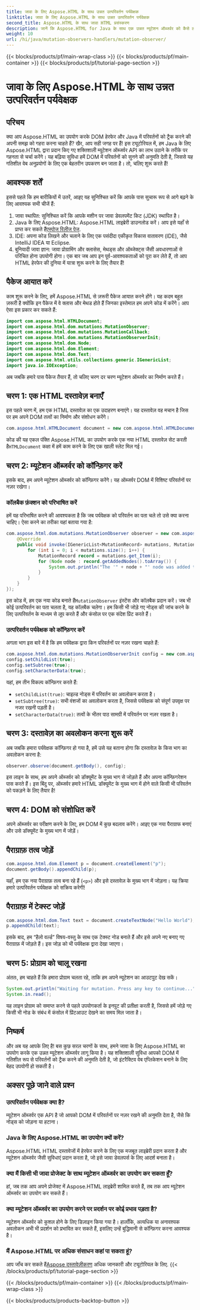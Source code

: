 ```yaml
---
title: जावा के लिए Aspose.HTML के साथ उन्नत उत्परिवर्तन पर्यवेक्षक
linktitle: जावा के लिए Aspose.HTML के साथ उन्नत उत्परिवर्तन पर्यवेक्षक
second_title: Aspose.HTML के साथ जावा HTML प्रसंस्करण
description: जानें कि Aspose.HTML for Java के साथ एक उन्नत म्यूटेशन ऑब्जर्वर को कैसे लागू किया जाए, DOM परिवर्तनों को सहजता से ट्रैक करना। हमारे चरण-दर-चरण गाइड में गोता लगाएँ।
weight: 10
url: /hi/java/mutation-observers-handlers/mutation-observer/
---
```


{{< blocks/products/pf/main-wrap-class >}}
{{< blocks/products/pf/main-container >}}
{{< blocks/products/pf/tutorial-page-section >}}

# जावा के लिए Aspose.HTML के साथ उन्नत उत्परिवर्तन पर्यवेक्षक

## परिचय
क्या आप Aspose.HTML का उपयोग करके DOM हेरफेर और Java में परिवर्तनों को ट्रैक करने की अपनी समझ को गहरा करना चाहते हैं? खैर, आप सही जगह पर हैं! इस ट्यूटोरियल में, हम Java के लिए Aspose.HTML द्वारा प्रदान किए गए शक्तिशाली म्यूटेशन ऑब्जर्वर API का लाभ उठाने के तरीके पर गहनता से चर्चा करेंगे। यह बढ़िया सुविधा हमें DOM में परिवर्तनों को सुनने की अनुमति देती है, जिससे यह गतिशील वेब अनुप्रयोगों के लिए एक बेहतरीन उपकरण बन जाता है। तो, चलिए शुरू करते हैं!
## आवश्यक शर्तें
इससे पहले कि हम बारीकियों में उतरें, आइए यह सुनिश्चित करें कि आपके पास सुचारू रूप से आगे बढ़ने के लिए आवश्यक सभी चीजें हैं:
1. जावा स्थापित: सुनिश्चित करें कि आपके मशीन पर जावा डेवलपमेंट किट (JDK) स्थापित है।
2.  Java के लिए Aspose.HTML: Aspose.HTML लाइब्रेरी डाउनलोड करें। आप इसे यहाँ से प्राप्त कर सकते हैं[एस्पोज रिलीज पेज](https://releases.aspose.com/html/java/).
3. IDE: अपना कोड लिखने और चलाने के लिए एक पसंदीदा एकीकृत विकास वातावरण (IDE), जैसे IntelliJ IDEA या Eclipse.
4. बुनियादी जावा ज्ञान: जावा प्रोग्रामिंग और क्लासेस, मेथड्स और ऑब्जेक्ट्स जैसी अवधारणाओं से परिचित होना उपयोगी होगा।
एक बार जब आप इन पूर्व-आवश्यकताओं को पूरा कर लेते हैं, तो आप HTML हेरफेर की दुनिया में यात्रा शुरू करने के लिए तैयार हैं!
## पैकेज आयात करें
काम शुरू करने के लिए, हमें Aspose.HTML से ज़रूरी पैकेज आयात करने होंगे। यह कदम बहुत ज़रूरी है क्योंकि इन पैकेज में वे क्लास और मेथड होते हैं जिनका इस्तेमाल हम अपने कोड में करेंगे। 
आप ऐसा इस प्रकार कर सकते हैं:
```java
import com.aspose.html.HTMLDocument;
import com.aspose.html.dom.mutations.MutationObserver;
import com.aspose.html.dom.mutations.MutationCallback;
import com.aspose.html.dom.mutations.MutationObserverInit;
import com.aspose.html.dom.Node;
import com.aspose.html.dom.Element;
import com.aspose.html.dom.Text;
import com.aspose.html.utils.collections.generic.IGenericList;
import java.io.IOException;
```
अब जबकि हमारे पास पैकेज तैयार हैं, तो चलिए चरण दर चरण म्यूटेशन ऑब्जर्वर का निर्माण करते हैं।
## चरण 1: एक HTML दस्तावेज़ बनाएँ
इस पहले चरण में, हम एक HTML दस्तावेज़ का एक उदाहरण बनाएंगे। यह दस्तावेज़ वह मचान है जिस पर हम अपने DOM तत्वों का निर्माण और संशोधन करेंगे।
```java
com.aspose.html.HTMLDocument document = new com.aspose.html.HTMLDocument();
```
 कोड की यह एकल पंक्ति Aspose.HTML का उपयोग करके एक नया HTML दस्तावेज़ सेट करती है`HTMLDocument` कक्षा में हमें काम करने के लिए एक खाली स्लेट मिल गई।
## चरण 2: म्यूटेशन ऑब्जर्वर को कॉन्फ़िगर करें
इसके बाद, हम अपने म्यूटेशन ऑब्जर्वर को कॉन्फ़िगर करेंगे। यह ऑब्जर्वर DOM में विशिष्ट परिवर्तनों पर नज़र रखेगा।
### कॉलबैक फ़ंक्शन को परिभाषित करें
हमें यह परिभाषित करने की आवश्यकता है कि जब पर्यवेक्षक को परिवर्तन का पता चले तो उसे क्या करना चाहिए। ऐसा करने का तरीका यहां बताया गया है:
```java
com.aspose.html.dom.mutations.MutationObserver observer = new com.aspose.html.dom.mutations.MutationObserver(new com.aspose.html.dom.mutations.MutationCallback() {
    @Override
    public void invoke(IGenericList<MutationRecord> mutations, MutationObserver mutationObserver) {
        for (int i = 0; i < mutations.size(); i++) {
            MutationRecord record = mutations.get_Item(i);
            for (Node node : record.getAddedNodes().toArray()) {
                System.out.println("The '" + node + "' node was added to the document.");
            }
        }
    }
});
```
 इस कोड में, हम एक नया कोड बनाते हैं`MutationObserver` इंस्टेंस और कॉलबैक प्रदान करें। जब भी कोई उत्परिवर्तन का पता चलता है, यह कॉलबैक चलेगा। हम किसी भी जोड़े गए नोड्स की जांच करने के लिए उत्परिवर्तन के माध्यम से लूप करते हैं और कंसोल पर एक संदेश प्रिंट करते हैं।
### उत्परिवर्तन पर्यवेक्षक को कॉन्फ़िगर करें
अगला भाग इस बारे में है कि हम पर्यवेक्षक द्वारा किन परिवर्तनों पर नज़र रखना चाहते हैं:
```java
com.aspose.html.dom.mutations.MutationObserverInit config = new com.aspose.html.dom.mutations.MutationObserverInit();
config.setChildList(true);
config.setSubtree(true);
config.setCharacterData(true);
```
यहां, हम तीन विकल्प कॉन्फ़िगर करते हैं:
- `setChildList(true)`: चाइल्ड नोड्स में परिवर्तन का अवलोकन करता है।
- `setSubtree(true)`: सभी वंशजों का अवलोकन करता है, जिससे पर्यवेक्षक को संपूर्ण उपवृक्ष पर नजर रखनी पड़ती है।
- `setCharacterData(true)`: तत्वों के भीतर पाठ सामग्री में परिवर्तन पर नज़र रखता है।
## चरण 3: दस्तावेज़ का अवलोकन करना शुरू करें
अब जबकि हमारा पर्यवेक्षक कॉन्फ़िगर हो गया है, हमें उसे यह बताना होगा कि दस्तावेज़ के किस भाग का अवलोकन करना है:
```java
observer.observe(document.getBody(), config);
```
इस लाइन के साथ, हम अपने ऑब्जर्वर को डॉक्यूमेंट के मुख्य भाग से जोड़ते हैं और अपना कॉन्फ़िगरेशन पास करते हैं। इस बिंदु पर, ऑब्जर्वर हमारे HTML डॉक्यूमेंट के मुख्य भाग में होने वाले किसी भी परिवर्तन को पकड़ने के लिए तैयार है!
## चरण 4: DOM को संशोधित करें
अपने ऑब्जर्वर का परीक्षण करने के लिए, हम DOM में कुछ बदलाव करेंगे। आइए एक नया पैराग्राफ बनाएं और उसे डॉक्यूमेंट के मुख्य भाग में जोड़ें।
## पैराग्राफ़ तत्व जोड़ें
```java
com.aspose.html.dom.Element p = document.createElement("p");
document.getBody().appendChild(p);
```
यहाँ, हम एक नया पैराग्राफ़ तत्व बना रहे हैं (`<p>`) और इसे दस्तावेज़ के मुख्य भाग में जोड़ना। यह क्रिया हमारे उत्परिवर्तन पर्यवेक्षक को सक्रिय करेगी!
## पैराग्राफ़ में टेक्स्ट जोड़ें
```java
com.aspose.html.dom.Text text = document.createTextNode("Hello World");
p.appendChild(text);
```
इसके बाद, हम “हैलो वर्ल्ड” विषय-वस्तु के साथ एक टेक्स्ट नोड बनाते हैं और इसे अपने नए बनाए गए पैराग्राफ़ में जोड़ते हैं। इस जोड़ को भी पर्यवेक्षक द्वारा देखा जाएगा।
## चरण 5: प्रोग्राम को चालू रखना
अंततः, हम चाहते हैं कि हमारा प्रोग्राम चलता रहे, ताकि हम अपने म्यूटेशन का आउटपुट देख सकें। 
```java
System.out.println("Waiting for mutation. Press any key to continue...");
System.in.read();
```
यह लाइन प्रोग्राम को समाप्त करने से पहले उपयोगकर्ता के इनपुट की प्रतीक्षा करती है, जिससे हमें जोड़े गए किसी भी नोड के संबंध में कंसोल में प्रिंटआउट देखने का समय मिल जाता है।
## निष्कर्ष
और अब यह आपके लिए है! बस कुछ सरल चरणों के साथ, हमने जावा के लिए Aspose.HTML का उपयोग करके एक उन्नत म्यूटेशन ऑब्जर्वर लागू किया है। यह शक्तिशाली सुविधा आपको DOM में गतिशील रूप से परिवर्तनों को ट्रैक करने की अनुमति देती है, जो इंटरैक्टिव वेब एप्लिकेशन बनाने के लिए बेहद उपयोगी हो सकती है।

## अक्सर पूछे जाने वाले प्रश्न
### उत्परिवर्तन पर्यवेक्षक क्या है?
म्यूटेशन ऑब्जर्वर एक API है जो आपको DOM में परिवर्तनों पर नज़र रखने की अनुमति देता है, जैसे कि नोड्स को जोड़ना या हटाना।
### Java के लिए Aspose.HTML का उपयोग क्यों करें?
Aspose.HTML HTML दस्तावेजों में हेरफेर करने के लिए एक मजबूत लाइब्रेरी प्रदान करता है और म्यूटेशन ऑब्जर्वर जैसी सुविधाएं प्रदान करता है, जो इसे जावा डेवलपर्स के लिए आदर्श बनाता है।
### क्या मैं किसी भी जावा प्रोजेक्ट के साथ म्यूटेशन ऑब्जर्वर का उपयोग कर सकता हूँ?
हां, जब तक आप अपने प्रोजेक्ट में Aspose.HTML लाइब्रेरी शामिल करते हैं, तब तक आप म्यूटेशन ऑब्जर्वर का उपयोग कर सकते हैं।
### क्या म्यूटेशन ऑब्जर्वर का उपयोग करने पर प्रदर्शन पर कोई प्रभाव पड़ता है?
म्यूटेशन ऑब्जर्वर को कुशल होने के लिए डिज़ाइन किया गया है। हालाँकि, अत्यधिक या अनावश्यक अवलोकन अभी भी प्रदर्शन को प्रभावित कर सकते हैं, इसलिए उन्हें बुद्धिमानी से कॉन्फ़िगर करना आवश्यक है।
### मैं Aspose.HTML पर अधिक संसाधन कहां पा सकता हूं?
 आप जाँच कर सकते हैं[Aspose दस्तावेज़ीकरण](https://reference.aspose.com/html/java/) अधिक जानकारी और ट्यूटोरियल के लिए.
{{< /blocks/products/pf/tutorial-page-section >}}

{{< /blocks/products/pf/main-container >}}
{{< /blocks/products/pf/main-wrap-class >}}

{{< blocks/products/products-backtop-button >}}

